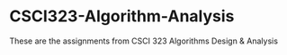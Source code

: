 # CSCI323-Algorithm-Analysis
These are the assignments from CSCI 323 Algorithms Design &amp; Analysis
